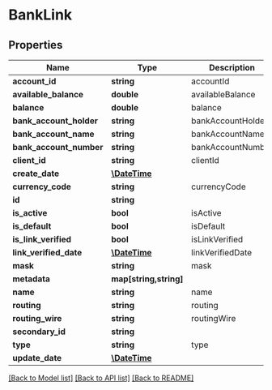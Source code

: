 # BankLink

## Properties
Name | Type | Description | Notes
------------ | ------------- | ------------- | -------------
**account_id** | **string** | accountId | [optional] 
**available_balance** | **double** | availableBalance | [optional] 
**balance** | **double** | balance | [optional] 
**bank_account_holder** | **string** | bankAccountHolder | 
**bank_account_name** | **string** | bankAccountName | [optional] 
**bank_account_number** | **string** | bankAccountNumber | 
**client_id** | **string** | clientId | [optional] 
**create_date** | [**\DateTime**](\DateTime.md) |  | [optional] 
**currency_code** | **string** | currencyCode | [optional] 
**id** | **string** |  | [optional] 
**is_active** | **bool** | isActive | [optional] 
**is_default** | **bool** | isDefault | [optional] 
**is_link_verified** | **bool** | isLinkVerified | [optional] 
**link_verified_date** | [**\DateTime**](\DateTime.md) | linkVerifiedDate | [optional] 
**mask** | **string** | mask | [optional] 
**metadata** | **map[string,string]** |  | [optional] 
**name** | **string** | name | 
**routing** | **string** | routing | 
**routing_wire** | **string** | routingWire | [optional] 
**secondary_id** | **string** |  | [optional] 
**type** | **string** | type | [optional] 
**update_date** | [**\DateTime**](\DateTime.md) |  | [optional] 

[[Back to Model list]](../README.md#documentation-for-models) [[Back to API list]](../README.md#documentation-for-api-endpoints) [[Back to README]](../README.md)


